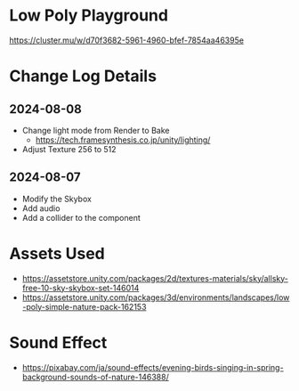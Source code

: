 # Low Poly Playground
https://cluster.mu/w/d70f3682-5961-4960-bfef-7854aa46395e

# Change Log Details
## 2024-08-08
- Change light mode from Render to Bake
  - https://tech.framesynthesis.co.jp/unity/lighting/
- Adjust Texture 256 to 512
## 2024-08-07
- Modify the Skybox
- Add audio
- Add a collider to the component

# Assets Used
- https://assetstore.unity.com/packages/2d/textures-materials/sky/allsky-free-10-sky-skybox-set-146014
- https://assetstore.unity.com/packages/3d/environments/landscapes/low-poly-simple-nature-pack-162153

# Sound Effect
- https://pixabay.com/ja/sound-effects/evening-birds-singing-in-spring-background-sounds-of-nature-146388/

